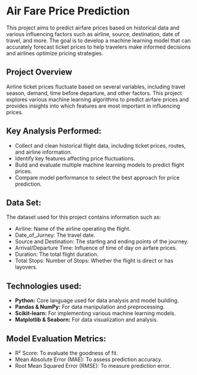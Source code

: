 
# Air Fare Price Prediction

This project aims to predict airfare prices based on historical data and various influencing factors such as airline, source, destination, date of travel, and more. The goal is to develop a machine learning model that can accurately forecast ticket prices to help travelers make informed decisions and airlines optimize pricing strategies.

## Project Overview
Airline ticket prices fluctuate based on several variables, including travel season, demand, time before departure, and other factors. This project explores various machine learning algorithms to predict airfare prices and provides insights into which features are most important in influencing prices.

## Key Analysis Performed:
* Collect and clean historical flight data, including ticket prices, routes, and airline information.
* Identify key features affecting price fluctuations.
* Build and evaluate multiple machine learning models to predict flight prices.
* Compare model performance to select the best approach for price prediction.

## Data Set:
The dataset used for this project contains information such as:
* Airline: Name of the airline operating the flight.
* Date_of_Jurney: The travel date.
* Source and Destination: The starting and ending points of the journey.
* Arrival/Departure Time: Influence of time of day on airfare prices.
* Duration: The total flight duration.
* Total Stops: Number of Stops: Whether the flight is direct or has layovers.

## Technologies used:
* **Python:** Core language used for data analysis and model building.
* **Pandas & NumPy:** For data manipulation and preprocessing.
* **Scikit-learn:** For implementing various machine learning models.
* **Matplotlib & Seaborn:** For data visualization and analysis.


## Model Evaluation Metrics:
* R² Score: To evaluate the goodness of fit.
* Mean Absolute Error (MAE): To assess prediction accuracy.
* Root Mean Squared Error (RMSE): To measure prediction error.
